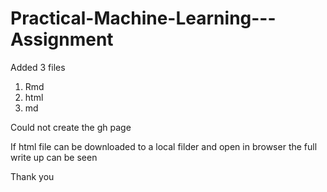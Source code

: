 # Practical-Machine-Learning---Assignment
Added 3 files
1. Rmd
2. html
3. md

Could not create the gh page 

If html file can be downloaded to a local filder and open in browser the full write up can be seen

Thank you
